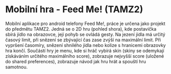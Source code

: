 # Mobilní hra - Feed Me! (TAMZ2)

Mobilní aplikace pro android telefony Feed Me!, práce je určena jako projekt do předmětu TAMZ2.
Jedná se o 2D hru (pohled shora), kde postavička sbírá jídlo na obrazovce, její pohyb se ovládá gesty. Na jezení jídla má určitý časový limit, při snězení se zbývající čas zase zvýší na maximální limit. Při vypršení časomíry, snězení shnilého jídla nebo kolize s hranicemi obrazovky hra končí.
Součástí hry je menu, kde si hráč vybírá skin (skiny se odemykají získáváním určitého maximálního score), zobrazuje nejvyšší score (uložené do shared preferences), zobrazuje návod jak hru hrát a spouští hru samotnou.
